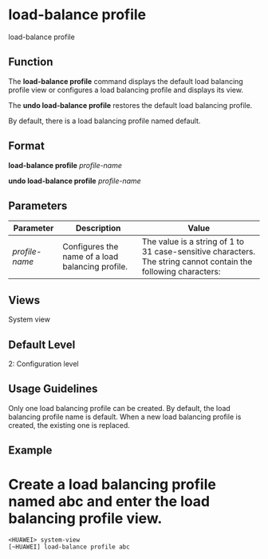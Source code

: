 load-balance profile
====================

load-balance profile

Function
--------



The **load-balance profile** command displays the default load balancing profile view or configures a load balancing profile and displays its view.

The **undo load-balance profile** restores the default load balancing profile.



By default, there is a load balancing profile named default.


Format
------

**load-balance profile** *profile-name*

**undo load-balance profile** *profile-name*


Parameters
----------

| Parameter | Description | Value |
| --- | --- | --- |
| *profile-name* | Configures the name of a load balancing profile. | The value is a string of 1 to 31 case-sensitive characters. The string cannot contain the following characters: | > $. When double quotation marks are used around the string, spaces are allowed in the string. |



Views
-----

System view


Default Level
-------------

2: Configuration level


Usage Guidelines
----------------

Only one load balancing profile can be created. By default, the load balancing profile name is default. When a new load balancing profile is created, the existing one is replaced.


Example
-------

# Create a load balancing profile named abc and enter the load balancing profile view.
```
<HUAWEI> system-view
[~HUAWEI] load-balance profile abc

```